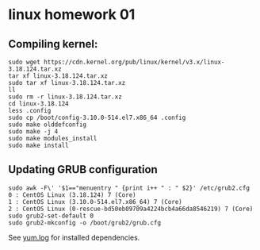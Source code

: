 # linux homework 01
## Compiling kernel:
```
sudo wget https://cdn.kernel.org/pub/linux/kernel/v3.x/linux-3.18.124.tar.xz
tar xf linux-3.18.124.tar.xz
sudo tar xf linux-3.18.124.tar.xz
ll
sudo rm -r linux-3.18.124.tar.xz
cd linux-3.18.124
less .config
sudo cp /boot/config-3.10.0-514.el7.x86_64 .config
sudo make olddefconfig
sudo make -j 4 
sudo make modules_install
sudo make install
```
## Updating GRUB configuration
```
sudo awk -F\' '$1=="menuentry " {print i++ " : " $2}' /etc/grub2.cfg
0 : CentOS Linux (3.18.124) 7 (Core)
1 : CentOS Linux (3.10.0-514.el7.x86_64) 7 (Core)
2 : CentOS Linux (0-rescue-bd50eb09709a4224bcb4a66da8546219) 7 (Core)
sudo grub2-set-default 0
sudo grub2-mkconfig -o /boot/grub2/grub.cfg
```

See [yum.log](yum.log) for installed dependencies.
